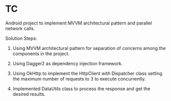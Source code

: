 # TC
Android project to implement MVVM architectural pattern and parallel network calls.


Solution Steps:

1. Using MVVM architectural pattern for separation of concerns among the components in the project.

2. Using Dagger2 as dependency injection framework.

3. Using OkHttp to implement the HttpClient with Dispatcher class setting the maximum number of requests to 3 to execute concurrently.

4. Implemented DataUtils class to process the response and get the desired results.
